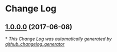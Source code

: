 # Change Log

## [1.0.0.0](https://github.com/SyncMC/MurderSleuth/tree/1.0.0.0) (2017-06-08)


\* *This Change Log was automatically generated by [github_changelog_generator](https://github.com/skywinder/Github-Changelog-Generator)*